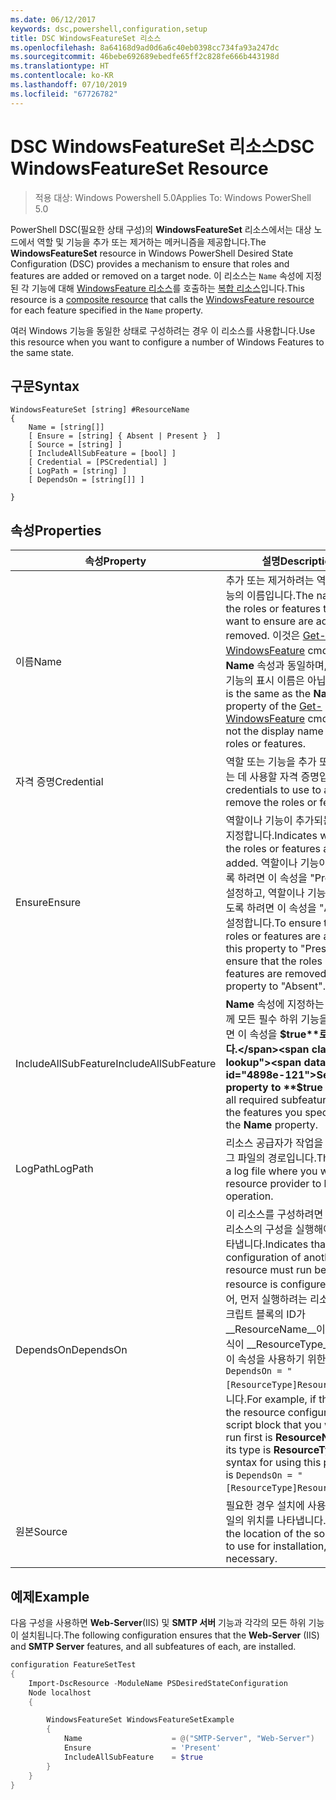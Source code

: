 ```yaml
---
ms.date: 06/12/2017
keywords: dsc,powershell,configuration,setup
title: DSC WindowsFeatureSet 리소스
ms.openlocfilehash: 8a64168d9ad0d6a6c40eb0398cc734fa93a247dc
ms.sourcegitcommit: 46bebe692689ebedfe65ff2c828fe666b443198d
ms.translationtype: HT
ms.contentlocale: ko-KR
ms.lasthandoff: 07/10/2019
ms.locfileid: "67726782"
---
```

# <a name="dsc-windowsfeatureset-resource"></a><span data-ttu-id="4898e-103">DSC WindowsFeatureSet 리소스</span><span class="sxs-lookup"><span data-stu-id="4898e-103">DSC WindowsFeatureSet Resource</span></span>

> <span data-ttu-id="4898e-104">적용 대상: Windows Powershell 5.0</span><span class="sxs-lookup"><span data-stu-id="4898e-104">Applies To: Windows PowerShell 5.0</span></span>

<span data-ttu-id="4898e-105">PowerShell DSC(필요한 상태 구성)의 **WindowsFeatureSet** 리소스에서는 대상 노드에서 역할 및 기능을 추가 또는 제거하는 메커니즘을 제공합니다.</span><span class="sxs-lookup"><span data-stu-id="4898e-105">The **WindowsFeatureSet** resource in Windows PowerShell Desired State Configuration (DSC) provides a mechanism to ensure that roles and features are added or removed on a target node.</span></span>
<span data-ttu-id="4898e-106">이 리소스는 `Name` 속성에 지정된 각 기능에 대해 [WindowsFeature 리소스](windowsfeatureResource.md)를 호출하는 [복합 리소스](../../../resources/authoringResourceComposite.md)입니다.</span><span class="sxs-lookup"><span data-stu-id="4898e-106">This resource is a [composite resource](../../../resources/authoringResourceComposite.md) that calls the [WindowsFeature resource](windowsfeatureResource.md) for each feature specified in the `Name` property.</span></span>

<span data-ttu-id="4898e-107">여러 Windows 기능을 동일한 상태로 구성하려는 경우 이 리소스를 사용합니다.</span><span class="sxs-lookup"><span data-stu-id="4898e-107">Use this resource when you want to configure a number of Windows Features to the same state.</span></span>

## <a name="syntax"></a><span data-ttu-id="4898e-108">구문</span><span class="sxs-lookup"><span data-stu-id="4898e-108">Syntax</span></span>

```
WindowsFeatureSet [string] #ResourceName
{
    Name = [string[]]
    [ Ensure = [string] { Absent | Present }  ]
    [ Source = [string] ]
    [ IncludeAllSubFeature = [bool] ]
    [ Credential = [PSCredential] ]
    [ LogPath = [string] ]
    [ DependsOn = [string[]] ]

}
```

## <a name="properties"></a><span data-ttu-id="4898e-109">속성</span><span class="sxs-lookup"><span data-stu-id="4898e-109">Properties</span></span>

|  <span data-ttu-id="4898e-110">속성</span><span class="sxs-lookup"><span data-stu-id="4898e-110">Property</span></span>  |  <span data-ttu-id="4898e-111">설명</span><span class="sxs-lookup"><span data-stu-id="4898e-111">Description</span></span>   |
|---|---|
| <span data-ttu-id="4898e-112">이름</span><span class="sxs-lookup"><span data-stu-id="4898e-112">Name</span></span>| <span data-ttu-id="4898e-113">추가 또는 제거하려는 역할이나 기능의 이름입니다.</span><span class="sxs-lookup"><span data-stu-id="4898e-113">The names of the roles or features that you want to ensure are added or removed.</span></span> <span data-ttu-id="4898e-114">이것은 [Get-WindowsFeature](/powershell/module/servermanager/get-windowsfeature?view=winserver2012r2-ps) cmdlet의 **Name** 속성과 동일하며, 역할이나 기능의 표시 이름은 아닙니다.</span><span class="sxs-lookup"><span data-stu-id="4898e-114">This is the same as the **Name** property of the [Get-WindowsFeature](/powershell/module/servermanager/get-windowsfeature?view=winserver2012r2-ps) cmdlet, and not the display name of the roles or features.</span></span>|
| <span data-ttu-id="4898e-115">자격 증명</span><span class="sxs-lookup"><span data-stu-id="4898e-115">Credential</span></span>| <span data-ttu-id="4898e-116">역할 또는 기능을 추가 또는 제거하는 데 사용할 자격 증명입니다.</span><span class="sxs-lookup"><span data-stu-id="4898e-116">The credentials to use to add or remove the roles or features.</span></span>|
| <span data-ttu-id="4898e-117">Ensure</span><span class="sxs-lookup"><span data-stu-id="4898e-117">Ensure</span></span>| <span data-ttu-id="4898e-118">역할이나 기능이 추가되는지 여부를 지정합니다.</span><span class="sxs-lookup"><span data-stu-id="4898e-118">Indicates whether the roles or features are added.</span></span> <span data-ttu-id="4898e-119">역할이나 기능이 추가되도록 하려면 이 속성을 "Present"로 설정하고, 역할이나 기능이 제거되도록 하려면 이 속성을 "Absent"로 설정합니다.</span><span class="sxs-lookup"><span data-stu-id="4898e-119">To ensure that the roles or features are added, set this property to "Present" To ensure that the roles or features are removed, set the property to "Absent".</span></span>|
| <span data-ttu-id="4898e-120">IncludeAllSubFeature</span><span class="sxs-lookup"><span data-stu-id="4898e-120">IncludeAllSubFeature</span></span>| <span data-ttu-id="4898e-121">**Name** 속성에 지정하는 기능과 함께 모든 필수 하위 기능을 포함하려면 이 속성을 **$true**로 설정합니다.</span><span class="sxs-lookup"><span data-stu-id="4898e-121">Set this property to **$true** to include all required subfeatures with of the features you specify with the **Name** property.</span></span>|
| <span data-ttu-id="4898e-122">LogPath</span><span class="sxs-lookup"><span data-stu-id="4898e-122">LogPath</span></span>| <span data-ttu-id="4898e-123">리소스 공급자가 작업을 기록할 로그 파일의 경로입니다.</span><span class="sxs-lookup"><span data-stu-id="4898e-123">The path to a log file where you want the resource provider to log the operation.</span></span>|
| <span data-ttu-id="4898e-124">DependsOn</span><span class="sxs-lookup"><span data-stu-id="4898e-124">DependsOn</span></span>| <span data-ttu-id="4898e-125">이 리소스를 구성하려면 먼저 다른 리소스의 구성을 실행해야 함을 나타냅니다.</span><span class="sxs-lookup"><span data-stu-id="4898e-125">Indicates that the configuration of another resource must run before this resource is configured.</span></span> <span data-ttu-id="4898e-126">예를 들어, 먼저 실행하려는 리소스 구성 스크립트 블록의 ID가 __ResourceName__이고 해당 형식이 __ResourceType__일 경우, 이 속성을 사용하기 위한 구문은 `DependsOn = "[ResourceType]ResourceName"`입니다.</span><span class="sxs-lookup"><span data-stu-id="4898e-126">For example, if the ID of the resource configuration script block that you want to run first is __ResourceName__ and its type is __ResourceType__, the syntax for using this property is `DependsOn = "[ResourceType]ResourceName"`.</span></span>|
| <span data-ttu-id="4898e-127">원본</span><span class="sxs-lookup"><span data-stu-id="4898e-127">Source</span></span>| <span data-ttu-id="4898e-128">필요한 경우 설치에 사용할 소스 파일의 위치를 나타냅니다.</span><span class="sxs-lookup"><span data-stu-id="4898e-128">Indicates the location of the source file to use for installation, if necessary.</span></span>|

## <a name="example"></a><span data-ttu-id="4898e-129">예제</span><span class="sxs-lookup"><span data-stu-id="4898e-129">Example</span></span>

<span data-ttu-id="4898e-130">다음 구성을 사용하면 **Web-Server**(IIS) 및 **SMTP 서버** 기능과 각각의 모든 하위 기능이 설치됩니다.</span><span class="sxs-lookup"><span data-stu-id="4898e-130">The following configuration ensures that the **Web-Server** (IIS) and **SMTP Server** features, and all subfeatures of each, are installed.</span></span>

```powershell
configuration FeatureSetTest
{
    Import-DscResource -ModuleName PSDesiredStateConfiguration
    Node localhost
    {

        WindowsFeatureSet WindowsFeatureSetExample
        {
            Name                    = @("SMTP-Server", "Web-Server")
            Ensure                  = 'Present'
            IncludeAllSubFeature    = $true
        }
    }
}
```
